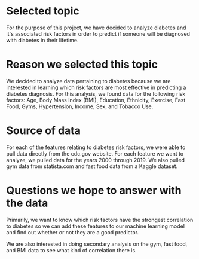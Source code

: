 # Selected topic

For the purpose of this project, we have decided to analyze diabetes and it's associated risk factors in order to predict if someone will be diagnosed with diabetes in their lifetime.

# Reason we selected this topic

We decided to analyze data pertaining to diabetes because we are interested in learning which risk factors are most effective in predicting a diabetes diagnosis. For this analysis, we found data for the following risk factors: Age, Body Mass Index (BMI), Education, Ethnicity, Exercise, Fast Food, Gyms, Hypertension, Income, Sex, and Tobacco Use. 

# Source of data

For each of the features relating to diabetes risk factors, we were able to pull data directly from the cdc.gov website. For each feature we want to analyze, we pulled data for the years 2000 through 2019. We also pulled gym data from statista.com and fast food data from a Kaggle dataset.

# Questions we hope to answer with the data
Primarily, we want to know which risk factors have the strongest correlation to diabetes so we can add these features to our machine learning model and find out whether or not they are a good predictor.

We are also interested in doing secondary analysis on the gym, fast food, and BMI data to see what kind of correlation there is.
